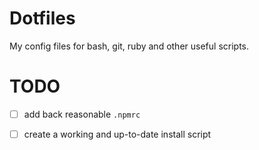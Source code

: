 # Dotfiles

My config files for bash, git, ruby and other useful scripts.

# TODO

- [ ] add back reasonable `.npmrc`
- [ ] create a working and up-to-date install script

